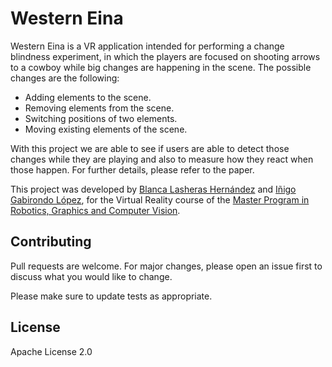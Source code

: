 # Western Eina

Western Eina is a VR application intended for performing a change blindness experiment, in which the players are focused on shooting arrows to a cowboy while big changes are happening in the scene. The possible changes are the following:

- Adding elements to the scene.
- Removing elements from the scene.
- Switching positions of two elements.
- Moving existing elements of the scene.

With this project we are able to see if users are able to detect those changes while they are playing and also to measure how they react when those happen. For further details, please refer to the paper.

This project was developed by [Blanca Lasheras Hernández](https://github.com/BlancaLH) and [Iñigo Gabirondo López](https://github.com/igabirondo16), for the Virtual Reality course of the [Master Program in Robotics, Graphics and Computer Vision](https://eina.unizar.es/mrgcv).  

## Contributing

Pull requests are welcome. For major changes, please open an issue first
to discuss what you would like to change.

Please make sure to update tests as appropriate.

## License

Apache License 2.0